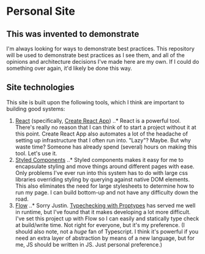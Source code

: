 # Personal Site

## This was invented to demonstrate
I'm always looking for ways to demonstrate best practices. This repository will be used to demonstrate best practices as I see them, and all of the opinions and architecture decisions I've made here are my own. If I could do something over again, it'd likely be done this way.

## Site technologies
This site is built upon the following tools, which I think are important to building good systems:
1. [React](https://reactjs.org/) (specifically, [Create React App](https://github.com/facebook/create-react-app))
..* React is a powerful tool. There's really no reason that I can think of to start a project without it at this point. Create React App also automates a lot of the headache of setting up infrastructure that I often run into. "Lazy"? Maybe. But why waste time? Someone has already spend (several) hours on making this tool. Let's use it.
2. [Styled Components](https://styled-components.com/)
..* Styled components makes it easy for me to encapsulate styling and move things around different pages with ease. Only problems I've ever run into this system has to do with large css libraries overriding styling by querying against native DOM elements. This also eliminates the need for large stylesheets to determine how to run my page. I can build bottom-up and not have any difficulty down the road.
3. [Flow](https://flow.org/en/)
..* Sorry Justin. [Typechecking with Proptypes](https://reactjs.org/docs/typechecking-with-proptypes.html) has served me well in runtime, but I've found that it makes developing a lot more difficult. I've set this project up with Flow so I can easily and statically type check at build/write time. Not right for everyone, but it's my preference. (I should also note, not a _huge_ fan of Typescript. I think it's powerful if you need an extra layer of abstraction by means of a new language, but for me, JS should be written in JS. Just personal preference.)
